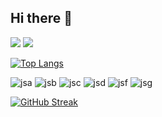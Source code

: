 ## Hi there 👋

<!--
**jihan4540/jihan4540** is a ✨ _special_ ✨ repository because its `README.md` (this file) appears on your GitHub profile.

Here are some ideas to get you started:

- 🔭 I’m currently working on ...
- 🌱 I’m currently learning ...
- 👯 I’m looking to collaborate on ...
- 🤔 I’m looking for help with ...
- 💬 Ask me about ...
- 📫 How to reach me: ...
- 😄 Pronouns: ...
- ⚡ Fun fact: ...
--> 
  <img src="https://capsule-render.vercel.app/api?type=waving&color=BDBDC8&height=150&section=header" />
  <img src="https://capsule-render.vercel.app/api?type=waving&color=BDBDC8&height=150&section=footer" />

  [![Top Langs](https://github-readme-stats.vercel.app/api/top-langs/?username=jihan4540)](https://github.com/anuraghazra/github-readme-stats)

  ![jsa](https://img.shields.io/badge/HTML5-E34F26?style=for-the-badge&logo=html5&logoColor=white)
  ![jsb](https://img.shields.io/badge/Python-14354C?style=for-the-badge&logo=python&logoColor=white)
  ![jsc](https://img.shields.io/badge/C-00599C?style=for-the-badge&logo=c&logoColor=white)
  ![jsd](https://img.shields.io/badge/C%23-239120?style=for-the-badge&logo=c-sharp&logoColor=white)
  ![jsf](https://img.shields.io/badge/CSS-239120?&style=for-the-badge&logo=css3&logoColor=white)
  ![jsg](https://img.shields.io/badge/JavaScript-F7DF1E?style=for-the-badge&logo=JavaScript&logoColor=white)

  <a href="https://git.io/streak-stats"><img src="https://streak-stats.demolab.com?user=jihan4540" alt="GitHub Streak" /></a>
  
